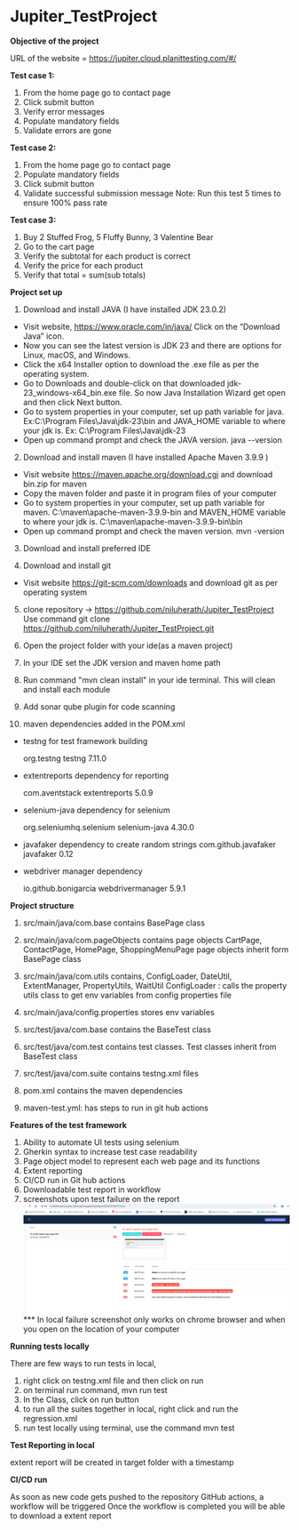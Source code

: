 # Jupiter_TestProject

**Objective of the project**

URL of the website = https://jupiter.cloud.planittesting.com/#/

**Test case 1:**
1. From the home page go to contact page
2. Click submit button
3. Verify error messages
4. Populate mandatory fields
5. Validate errors are gone

**Test case 2:**
1. From the home page go to contact page
2. Populate mandatory fields
3. Click submit button
4. Validate successful submission message
   Note: Run this test 5 times to ensure 100% pass rate

**Test case 3:**
1. Buy 2 Stuffed Frog, 5 Fluffy Bunny, 3 Valentine Bear
2. Go to the cart page
3. Verify the subtotal for each product is correct
4. Verify the price for each product
5. Verify that total = sum(sub totals)

**Project set up**

1. Download and install JAVA (I have installed JDK 23.0.2)

* Visit website, https://www.oracle.com/in/java/ Click on the “Download Java” icon.
* Now you can see the latest version is JDK 23 and there are options for Linux, macOS, and Windows.
* Click the x64 Installer option to download the .exe file as per the operating system.
* Go to Downloads and double-click on that downloaded jdk-23_windows-x64_bin.exe file. So now Java Installation Wizard
  get open and then click Next button.
* Go to system properties in your computer, set up path variable for java. Ex:C:\Program Files\Java\jdk-23\bin and
  JAVA_HOME variable to where your jdk is. Ex: C:\Program Files\Java\jdk-23
* Open up command prompt and check the JAVA version. java --version

2. Download and install maven (I have installed Apache Maven 3.9.9 )

* Visit website https://maven.apache.org/download.cgi and download bin.zip for maven
* Copy the maven folder and paste it in program files of your computer
* Go to system properties in your computer, set up path variable for maven. C:\maven\apache-maven-3.9.9-bin and
  MAVEN_HOME variable to where your jdk is. C:\maven\apache-maven-3.9.9-bin\bin
* Open up command prompt and check the maven version. mvn -version

3. Download and install preferred IDE

4. Download and install git

* Visit website https://git-scm.com/downloads and download git as per operating system

5. clone repository -> https://github.com/niluherath/Jupiter_TestProject
   Use command git clone https://github.com/niluherath/Jupiter_TestProject.git

6. Open the project folder with your ide(as a maven project)

7. In your IDE set the JDK version and maven home path

8. Run command "mvn clean install" in your ide terminal. This will clean and install each module

9. Add sonar qube plugin for code scanning

10. maven dependencies added in the POM.xml

* testng for test framework building
  <!-- https://mvnrepository.com/artifact/org.testng/testng -->
  <dependency>
  <groupId>org.testng</groupId>
  <artifactId>testng</artifactId>
  <version>7.11.0</version>
  </dependency>

* extentreports dependency for reporting
  <!-- https://mvnrepository.com/artifact/com.aventstack/extentreports -->
  <dependency>
  <groupId>com.aventstack</groupId>
  <artifactId>extentreports</artifactId>
  <version>5.0.9</version>
  </dependency>

* selenium-java dependency for selenium
  <!-- https://mvnrepository.com/artifact/org.seleniumhq.selenium/selenium-java -->
  <dependency>
  <groupId>org.seleniumhq.selenium</groupId>
  <artifactId>selenium-java</artifactId>
  <version>4.30.0</version>
  </dependency>

* javafaker dependency to create random strings
  <dependency>
  <groupId>com.github.javafaker</groupId>
  <artifactId>javafaker</artifactId>
  <version>0.12</version>
  </dependency>
* webdriver manager dependency
  <!-- https://mvnrepository.com/artifact/io.github.bonigarcia/webdrivermanager -->
  <dependency>
  <groupId>io.github.bonigarcia</groupId>
  <artifactId>webdrivermanager</artifactId>
  <version>5.9.1</version>
  </dependency>

**Project structure**

1. src/main/java/com.base
   contains BasePage class

2. src/main/java/com.pageObjects
   contains page objects CartPage, ContactPage, HomePage, ShoppingMenuPage
   page objects inherit form BasePage class

3. src/main/java/com.utils
   contains, ConfigLoader, DateUtil, ExtentManager, PropertyUtils, WaitUtil
   ConfigLoader : calls the property utils class to get env variables from config properties file

4. src/main/java/config.properties
   stores env variables

5. src/test/java/com.base
   contains the BaseTest class

6. src/test/java/com.test
   contains test classes. Test classes inherit from BaseTest class

7. src/test/java/com.suite
   contains testng.xml files

8. pom.xml
   contains the maven dependencies

9. maven-test.yml:
   has steps to run in git hub actions
   

**Features of the test framework**

1. Ability to automate UI tests using selenium
2. Gherkin syntax to increase test case readability
3. Page object model to represent each web page and its functions
4. Extent reporting
5. CI/CD run in Git hub actions
6. Downloadable test report in workflow
7. screenshots upon test failure on the report
 ![img.png](img.png) *** In local failure screenshot only works on chrome browser and when you open on the location of your computer

**Running tests locally**

There are few ways to run tests in local,

1. right click on testng.xml file and then click on run
2. on terminal run command, mvn run test
3. In the Class, click on run button
4. to run all the suites together in local, right click and run the regression.xml
5. run test locally using terminal, use the command mvn test

**Test Reporting in local**

extent report will be created in target folder with a timestamp

**CI/CD run**

As soon as new code gets pushed to the repository GitHub actions, a workflow will be triggered
Once the workflow is completed you will be able to download a extent report

